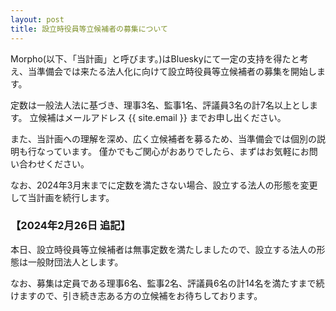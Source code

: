 ```yaml
---
layout: post
title: 設立時役員等立候補者の募集について
---
```

Morpho(以下、「当計画」と呼びます。)はBlueskyにて一定の支持を得たと考え、当準備会では来たる法人化に向けて設立時役員等立候補者の募集を開始します。

定数は一般法人法に基づき、理事3名、監事1名、評議員3名の計7名以上とします。
立候補はメールアドレス {{ site.email }} までお申し出ください。

また、当計画への理解を深め、広く立候補者を募るため、当準備会では個別の説明も行なっています。
僅かでもご関心がおありでしたら、まずはお気軽にお問い合わせください。

なお、2024年3月末までに定数を満たさない場合、設立する法人の形態を変更して当計画を続行します。

### 【2024年2月26日 追記】

本日、設立時役員等立候補者は無事定数を満たしましたので、設立する法人の形態は一般財団法人とします。

なお、募集は定員である理事6名、監事2名、評議員6名の計14名を満たすまで続けますので、引き続き志ある方の立候補をお待ちしております。
